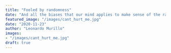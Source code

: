 ```yaml
---
title: "Fooled by randomness"
date: "And all the biases that our mind applies to make sense of the randomness in life"
featured_image: "/images/cant_hurt_me.jpg"
date: "2020-11-23"
author: "Leonardo Murillo"
images:
- "/images/cant_hurt_me.jpg"
draft: true
---
```

